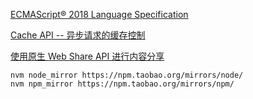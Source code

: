 

[ECMAScript® 2018 Language Specification](http://www.ecma-international.org/publications/files/ECMA-ST/Ecma-262.pdf)

[Cache API -- 异步请求的缓存控制](https://mp.weixin.qq.com/s/4w2Iie6qQRLS-JrtZr3Nyw)

[使用原生 Web Share API 进行内容分享](https://www.jackpu.com/ji-ke-qi-ke-yi-chang-xian-yuan-sheng-de-web-fen-xiang/)

```
nvm node_mirror https://npm.taobao.org/mirrors/node/
nvm npm_mirror https://npm.taobao.org/mirrors/npm/
```